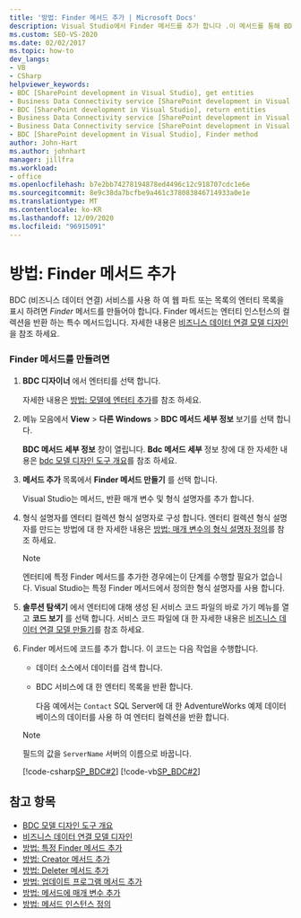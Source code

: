 ```yaml
---
title: '방법: Finder 메서드 추가 | Microsoft Docs'
description: Visual Studio에서 Finder 메서드를 추가 합니다 .이 메서드를 통해 BDC (비즈니스 데이터 연결) 서비스에서 SharePoint 웹 파트 또는 목록의 엔터티 목록을 표시할 수 있습니다.
ms.custom: SEO-VS-2020
ms.date: 02/02/2017
ms.topic: how-to
dev_langs:
- VB
- CSharp
helpviewer_keywords:
- BDC [SharePoint development in Visual Studio], get entities
- Business Data Connectivity service [SharePoint development in Visual Studio], return entities
- BDC [SharePoint development in Visual Studio], return entities
- Business Data Connectivity service [SharePoint development in Visual Studio], Finder method
- Business Data Connectivity service [SharePoint development in Visual Studio], get entities
- BDC [SharePoint development in Visual Studio], Finder method
author: John-Hart
ms.author: johnhart
manager: jillfra
ms.workload:
- office
ms.openlocfilehash: b7e2bb74278194878ed4496c12c918707cdc1e6e
ms.sourcegitcommit: 8e9c38da7bcfbe9a461c378083846714933a0e1e
ms.translationtype: MT
ms.contentlocale: ko-KR
ms.lasthandoff: 12/09/2020
ms.locfileid: "96915091"
---
```

# <a name="how-to-add-a-finder-method"></a>방법: Finder 메서드 추가
  BDC (비즈니스 데이터 연결) 서비스를 사용 하 여 웹 파트 또는 목록의 엔터티 목록을 표시 하려면 *Finder* 메서드를 만들어야 합니다. Finder 메서드는 엔터티 인스턴스의 컬렉션을 반환 하는 특수 메서드입니다. 자세한 내용은 [비즈니스 데이터 연결 모델 디자인](../sharepoint/designing-a-business-data-connectivity-model.md)을 참조 하세요.

### <a name="to-create-a-finder-method"></a>Finder 메서드를 만들려면

1. **BDC 디자이너** 에서 엔터티를 선택 합니다.

    자세한 내용은 [방법: 모델에 엔터티 추가](../sharepoint/how-to-add-an-entity-to-a-model.md)를 참조 하세요.

2. 메뉴 모음에서 **View**  >  **다른 Windows**  >  **BDC 메서드 세부 정보** 보기를 선택 합니다.

    **BDC 메서드 세부 정보** 창이 열립니다. **Bdc 메서드 세부** 정보 창에 대 한 자세한 내용은 [bdc 모델 디자인 도구 개요](../sharepoint/bdc-model-design-tools-overview.md)를 참조 하세요.

3. **메서드 추가** 목록에서 **Finder 메서드 만들기** 를 선택 합니다.

    Visual Studio는 메서드, 반환 매개 변수 및 형식 설명자를 추가 합니다.

4. 형식 설명자를 엔터티 컬렉션 형식 설명자로 구성 합니다. 엔터티 컬렉션 형식 설명자를 만드는 방법에 대 한 자세한 내용은 [방법: 매개 변수의 형식 설명자 정의](../sharepoint/how-to-define-the-type-descriptor-of-a-parameter.md)를 참조 하세요.

   > [!NOTE]
   > 엔터티에 특정 Finder 메서드를 추가한 경우에는이 단계를 수행할 필요가 없습니다. Visual Studio는 특정 Finder 메서드에서 정의한 형식 설명자를 사용 합니다.

5. **솔루션 탐색기** 에서 엔터티에 대해 생성 된 서비스 코드 파일의 바로 가기 메뉴를 열고 **코드 보기** 를 선택 합니다. 서비스 코드 파일에 대 한 자세한 내용은 [비즈니스 데이터 연결 모델 만들기](../sharepoint/creating-a-business-data-connectivity-model.md)를 참조 하세요.

6. Finder 메서드에 코드를 추가 합니다. 이 코드는 다음 작업을 수행합니다.

   - 데이터 소스에서 데이터를 검색 합니다.

   - BDC 서비스에 대 한 엔터티 목록을 반환 합니다.

     다음 예에서는 `Contact` SQL Server에 대 한 AdventureWorks 예제 데이터베이스의 데이터를 사용 하 여 엔터티 컬렉션을 반환 합니다.

   > [!NOTE]
   > 필드의 값을 `ServerName` 서버의 이름으로 바꿉니다.

    [!code-csharp[SP_BDC#2](../sharepoint/codesnippet/CSharp/SP_BDC/bdcmodel1/contactservice.cs#2)]
    [!code-vb[SP_BDC#2](../sharepoint/codesnippet/VisualBasic/sp_bdc/bdcmodel1/contactservice.vb#2)]

## <a name="see-also"></a>참고 항목
- [BDC 모델 디자인 도구 개요](../sharepoint/bdc-model-design-tools-overview.md)
- [비즈니스 데이터 연결 모델 디자인](../sharepoint/designing-a-business-data-connectivity-model.md)
- [방법: 특정 Finder 메서드 추가](../sharepoint/how-to-add-a-specific-finder-method.md)
- [방법: Creator 메서드 추가](../sharepoint/how-to-add-a-creator-method.md)
- [방법: Deleter 메서드 추가](../sharepoint/how-to-add-a-deleter-method.md)
- [방법: 업데이트 프로그램 메서드 추가](../sharepoint/how-to-add-an-updater-method.md)
- [방법: 메서드에 매개 변수 추가](../sharepoint/how-to-add-a-parameter-to-a-method.md)
- [방법: 메서드 인스턴스 정의](../sharepoint/how-to-define-a-method-instance.md)
